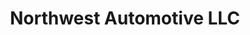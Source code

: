 ---
title: "Northwest Automotive LLC"
url: /defiance/northwest-automotive-llc/
shop: Autowerkstatt
---